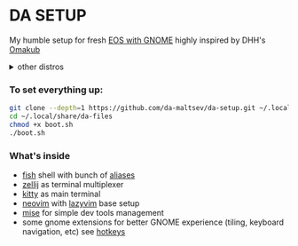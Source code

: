 # DA SETUP

My humble setup for fresh [EOS with GNOME](https://endeavouros.com/) highly inspired by DHH's [Omakub](https://github.com/basecamp/omakub/tree/master)

<details><summary>other distros</summary>probably will work on other Arch-based distros with gnome and yay too
</details>

### To set everything up:

```bash
git clone --depth=1 https://github.com/da-maltsev/da-setup.git ~/.local/share/da-files
cd ~/.local/share/da-files
chmod +x boot.sh
./boot.sh
```

### What's inside

- [fish](https://fishshell.com/) shell with bunch of [aliases](https://github.com/da-maltsev/da-files/tree/master/configs/fish/functions)
- [zellij](https://zellij.dev/) as terminal multiplexer
- [kitty](https://sw.kovidgoyal.net/kitty/) as main terminal
- [neovim](https://neovim.io/) with [lazyvim](https://www.lazyvim.org/) base setup
- [mise](https://mise.jdx.dev/dev-tools/) for simple dev tools management
- some gnome extensions for better GNOME experience (tiling, keyboard navigation, etc) see [hotkeys](https://github.com/da-maltsev/da-files/blob/master/install/desktop/gnome-hotkeys.sh)
